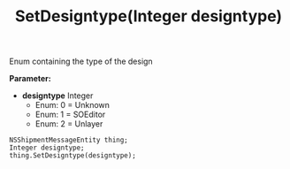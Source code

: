 ﻿---
uid: crmscript_ref_NSShipmentMessageEntity_SetDesigntype
title: SetDesigntype(Integer designtype)
intellisense: NSShipmentMessageEntity.SetDesigntype
keywords: NSShipmentMessageEntity, GetDesigntype
so.topic: reference
---

Enum containing the type of the design

**Parameter:** 
 - **designtype** Integer
     - Enum: 0 = Unknown 
     - Enum: 1 = SOEditor 
     - Enum: 2 = Unlayer 

```crmscript
NSShipmentMessageEntity thing;
Integer designtype;
thing.SetDesigntype(designtype);
```

